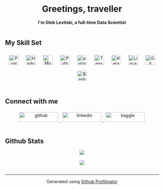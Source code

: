 # <div align="center">Greetings, traveller</div>

<div align="center"><strong>I'm Gleb Levitski, a full-time Data Scientist</strong></div>

<br/>

## My Skill Set

<div align="center">
<a href="https://www.postgresql.org/" target="_blank"><img style="margin: 10px" src="https://upload.wikimedia.org/wikipedia/commons/2/29/Postgresql_elephant.svg" alt="PostgreSQL" height="32" /></a>
<a href="https://hadoop.apache.org/" target="_blank"><img style="margin: 10px" src="https://profilinator.rishav.dev/skills-assets/apache_hadoop-icon.svg" alt="Hadoop" height="32" /></a>   
<a href="https://www.mongodb.com/" target="_blank"><img style="margin: 10px" src="https://profilinator.rishav.dev/skills-assets/mongodb-original-wordmark.svg" alt="MongoDB" height="32" /></a> 
<a href="https://www.python.org/" target="_blank"><img style="margin: 10px" src="https://upload.wikimedia.org/wikipedia/commons/c/c3/Python-logo-notext.svg" alt="Python" height="32" /></a>
<a href="https://pytorch.org/" target="_blank"><img style="margin: 10px" src="https://profilinator.rishav.dev/skills-assets/pytorch-icon.svg" alt="pytorch" height="32" /></a>    
<a href="https://www.tensorflow.org/" target="_blank"><img style="margin: 10px" src="https://upload.wikimedia.org/wikipedia/commons/2/2d/Tensorflow_logo.svg" alt="TensorFlow" height="32" /></a>
<a href="https://keras.io/" target="_blank"><img style="margin: 10px" src="https://upload.wikimedia.org/wikipedia/commons/a/ae/Keras_logo.svg" alt="Keras" height="32" /></a>
<a href="https://www.linux.org/" target="_blank"><img style="margin: 10px" src="https://upload.wikimedia.org/wikipedia/commons/3/35/Tux.svg" alt="Linux" height="32" /></a>
<a href="https://git-scm.com/" target="_blank"><img style="margin: 10px" src="https://upload.wikimedia.org/wikipedia/commons/3/3f/Git_icon.svg" alt="Git" height="32" /></a>
<a href="https://www.gnu.org/software/bash/" target="_blank"><img style="margin: 10px" src="https://profilinator.rishav.dev/skills-assets/gnu_bash-icon.svg" alt="Bash" height="32" /></a>  
</div>

</td><td valign="top" width="33%">

</td><td valign="top" width="33%">

</td></tr></table>  

<br/>  

## Connect with me
<div align="center">
<a href="https://github.com/glevv" target="_blank">
<img src=https://img.shields.io/badge/github-%2324292e.svg?&style=for-the-badge&logo=github&logoColor=white alt=github style="padding: 5px;" width="128px" height="32px"/>
</a>
<a href="https://linkedin.com/in/gleb-levitski/" target="_blank">
<img src=https://img.shields.io/badge/linkedin-%231E77B5.svg?&style=for-the-badge&logo=linkedin&logoColor=white alt=linkedin style="padding: 5px;" width="128px" height="32px"/>
</a>
<a href="https://www.kaggle.com/altprof" target="_blank">
<img src=https://img.shields.io/badge/kaggle-%2344BAE8.svg?&style=for-the-badge&logo=kaggle&logoColor=white alt=kaggle style="padding: 5px;" width="128px" height="32px"/>
</a>
</div>

<br/>

## Github Stats
<div align="center"><img src="https://github-readme-stats-sigma-five.vercel.app/api?username=glevv&show_icons=true&count_private=true&hide_border=true" align="center" /></div>

<br/>

<div align="center"><img src="https://komarev.com/ghpvc/?username=glevv&&style=flat-square" align="center" /></div>

<br/>

----
<div align="center">Generated using <a href="https://profilinator.rishav.dev/" target="_blank">Github Profilinator</a></div>
